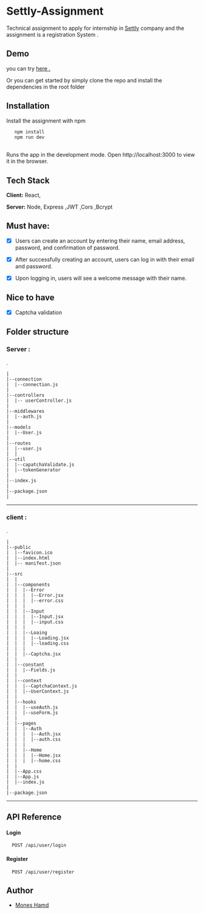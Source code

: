 # Settly-Assignment
Technical assignment to apply for internship in <a href="https://getsettly.com/"> Settly</a> company and the assignment is a registration System .



## Demo

 you can try   <a href="https://sittly-assignment.netlify.app/auth"> here .</a>

Or you can get started by simply clone the repo and install the dependencies in the root folder


## Installation

Install the assignment with npm

```bash
   npm install 
   npm run dev
  
```
 Runs the app in the development mode.
Open http://localhost:3000 to view it in the browser.
## Tech Stack

**Client:** React,

**Server:** Node, Express ,JWT ,Cors ,Bcrypt


## Must have:

- [x] Users can create an account by entering their name, email address, password, and confirmation of password.

- [x] After successfully creating an account, users can log in with their email and password.

- [x] Upon logging in, users will see a welcome message with their name.


## Nice to have
- [x] Captcha validation



## Folder structure 
 
 ### Server :

  .

    |                                    
    |--connection
    |  |--connection.js
    |  
    |--controllers  
    |  |-- userController.js
    |  
    |--middlewares                              
    |  |--auth.js
    |  
    |--models
    |  |--User.js                        
    |  
    |--routes
    |  |--user.js
    |  |    
    |--util
    |  |--capatchaValidate.js
    |  |--tokenGenerator
    |  
    |--index.js
    |  
    |--package.json
    | 
    
------

### client :
 .

    |                                   
    |--public
    |  |--favicon.ico
    |  |--index.html
    |  |-- manifest.json
    |
    |--src                               
    |  |
    |  |--components
    |  |  |--Error
    |  |  |  |--Error.jsx                           
    |  |  |  |--error.css
    |  |  |
    |  |  |--Input
    |  |  |  |--Input.jsx
    |  |  |  |--input.css
    |  |  |  
    |  |  |--Loaing
    |  |  |  |--Loading.jsx
    |  |  |  |--loading.css
    |  |  | 
    |  |  |--Captcha.jsx
    |  |   
    |  |--constant 
    |  |  |--Fields.js
    |  |                    
    |  |--context
    |  |  |--CaptchaContext.js
    |  |  |--UserContext.js
    |  |    
    |  |--hooks 
    |  |  |--useAuth.js
    |  |  |--useForm.js
    |  |    
    |  |--pages
    |  |  |--Auth
    |  |  |  |--Auth.jsx
    |  |  |  |--auth.css
    |  |  |  
    |  |  |--Home
    |  |  |  |--Home.jsx
    |  |  |  |--home.css
    |  |
    |  |--App.css
    |  |--App.js
    |  |--index.js
    |   
    |--package.json
   
------


## API Reference

#### Login

```http
  POST /api/user/login
```
#### Register
```http
  POST /api/user/register
```
## Author

- <a href="https://moneshamd.netlify.app/"> Mones Hamd</a>
